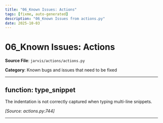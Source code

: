 ```yaml
---
title: "06_Known Issues: Actions"
tags: [fixme, auto-generated]
description: "06_Known Issues from actions.py"
date: 2025-10-03
---
```


# 06_Known Issues: Actions

**Source File**: `jarvis/actions/actions.py`

**Category**: Known bugs and issues that need to be fixed

---

## function: type_snippet

<a id="function:-type_snippet-1"></a>

The indentation is not correctly captured when typing multi-line snippets.

*[Source: actions.py:744]*

---
